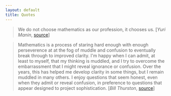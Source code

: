 ```yaml
---
layout: default
title: Quotes
---
```

> We do not choose mathematics as our profession, it chooses us. [*Yuri Manin*, [source](http://www.ams.org/notices/200910/rtx091001268p.pdf)]

> Mathematics is a process of staring hard enough with enough perseverence at at the fog of muddle and confusion to eventually break through to improved clarity. I'm happy when I can admit, at least to myself, that my thinking is muddled, and I try to overcome the embarrassment that I might reveal ignorance or confusion.
> Over the years, this has helped me develop clarity in some things, but I remain muddled in many others.
> I enjoy questions that seem honest, even when they admit or reveal confusion, in preference to questions that appear designed to project sophistication. [*Bill Thurston*, [source](http://mathoverflow.net/users/9062/bill-thurston)]
